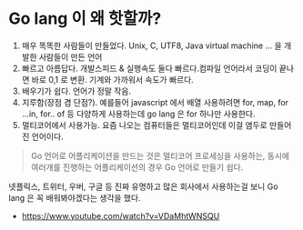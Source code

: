 # Go lang 이 왜 핫할까?

1. 매우 똑똑한 사람들이 만들었다. Unix, C, UTF8, Java virtual machine ... 을 개발한 사람들이 만든 언어
2. 빠르고 아름답다. 개발스피드 & 실행속도 둘다 빠르다.컴파일 언어라서 코딩이 끝나면 바로 0,1 로 변환. 기계와 가까워서 속도가 빠르다.
3. 배우기가 쉽다. 언어가 정말 작음.
4. 지루함(장점 겸 단점?). 예를들어 javascript 에서 배열 사용하려면 for, map, for ...in, for.. of 등 다양하게 사용하는데 go lang 은 for 하나만 사용한다.
5. 멀티코어에서 사용가능. 요즘 나오는 컴퓨터들은 멀티코어인데 이걸 염두로 만들어진 언어이다. 
> Go 언어로 어플리케이션을 만드는 것은 멀티코어 프로세싱을 사용하는, 동시에 여러개를 진행하는 어플리케이션의 경우 Go 언어로 만들기 쉽다.

넷플릭스, 트위터, 우버, 구글 등 진짜 유명하고 많은 회사에서 사용하는걸 보니
Go lang 은 꼭 배워봐야겠다는 생각을 했다. 

- https://www.youtube.com/watch?v=VDaMhtWNSQU
